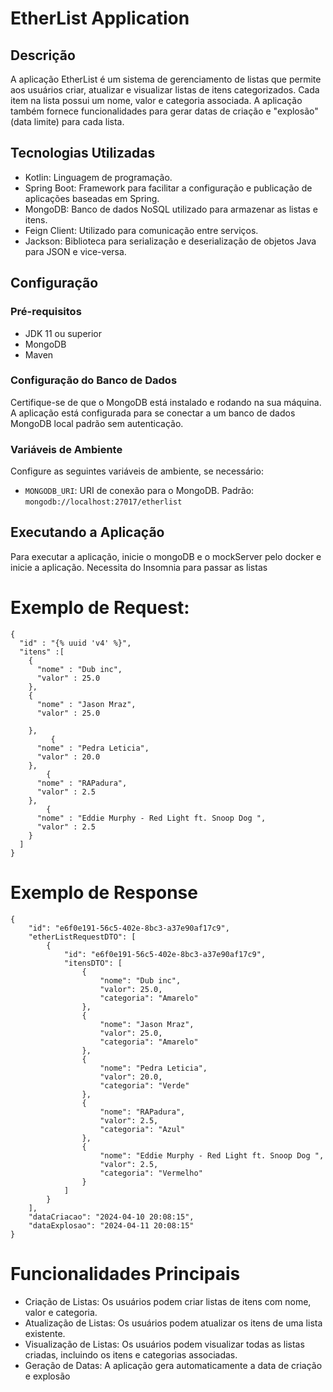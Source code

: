# EtherList Application

## Descrição

A aplicação EtherList é um sistema de gerenciamento de listas que permite aos usuários criar, atualizar e visualizar listas de itens categorizados. Cada item na lista possui um nome, valor e categoria associada. A aplicação também fornece funcionalidades para gerar datas de criação e "explosão" (data limite) para cada lista.

## Tecnologias Utilizadas

- Kotlin: Linguagem de programação.
- Spring Boot: Framework para facilitar a configuração e publicação de aplicações baseadas em Spring.
- MongoDB: Banco de dados NoSQL utilizado para armazenar as listas e itens.
- Feign Client: Utilizado para comunicação entre serviços.
- Jackson: Biblioteca para serialização e deserialização de objetos Java para JSON e vice-versa.

## Configuração

### Pré-requisitos

- JDK 11 ou superior
- MongoDB
- Maven

### Configuração do Banco de Dados

Certifique-se de que o MongoDB está instalado e rodando na sua máquina. A aplicação está configurada para se conectar a um banco de dados MongoDB local padrão sem autenticação.

### Variáveis de Ambiente

Configure as seguintes variáveis de ambiente, se necessário:

- `MONGODB_URI`: URI de conexão para o MongoDB. Padrão: `mongodb://localhost:27017/etherlist`

## Executando a Aplicação

Para executar a aplicação, inicie o mongoDB e o mockServer pelo docker e inicie a aplicação.
Necessita do Insomnia para passar as listas
# Exemplo de Request:
```
{
  "id" : "{% uuid 'v4' %}",
  "itens" :[
    {
      "nome" : "Dub inc",
      "valor" : 25.0
    },
    {
      "nome" : "Jason Mraz",
      "valor" : 25.0
			
    },
		 {
      "nome" : "Pedra Leticia",
      "valor" : 20.0
    },
		{
      "nome" : "RAPadura",
      "valor" : 2.5
    },
		{
      "nome" : "Eddie Murphy - Red Light ft. Snoop Dog ",
      "valor" : 2.5
    }
  ]
}
```
# Exemplo de Response
```
{
	"id": "e6f0e191-56c5-402e-8bc3-a37e90af17c9",
	"etherListRequestDTO": [
		{
			"id": "e6f0e191-56c5-402e-8bc3-a37e90af17c9",
			"itensDTO": [
				{
					"nome": "Dub inc",
					"valor": 25.0,
					"categoria": "Amarelo"
				},
				{
					"nome": "Jason Mraz",
					"valor": 25.0,
					"categoria": "Amarelo"
				},
				{
					"nome": "Pedra Leticia",
					"valor": 20.0,
					"categoria": "Verde"
				},
				{
					"nome": "RAPadura",
					"valor": 2.5,
					"categoria": "Azul"
				},
				{
					"nome": "Eddie Murphy - Red Light ft. Snoop Dog ",
					"valor": 2.5,
					"categoria": "Vermelho"
				}
			]
		}
	],
	"dataCriacao": "2024-04-10 20:08:15",
	"dataExplosao": "2024-04-11 20:08:15"
}
```


# Funcionalidades Principais
- Criação de Listas: Os usuários podem criar listas de itens com nome, valor e categoria.
- Atualização de Listas: Os usuários podem atualizar os itens de uma lista existente.
- Visualização de Listas: Os usuários podem visualizar todas as listas criadas, incluindo os itens e categorias associadas.
- Geração de Datas: A aplicação gera automaticamente a data de criação e explosão


